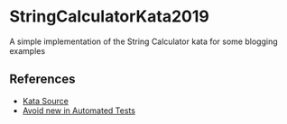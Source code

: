 # StringCalculatorKata2019

A simple implementation of the String Calculator kata for some blogging examples

## References

- [Kata Source](https://github.com/ardalis/kata-catalog/blob/master/katas/String%20Calculator.md)
- [Avoid new in Automated Tests](https://ardalis.com/minimize-new-in-automated-tests)
